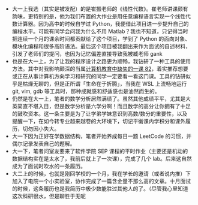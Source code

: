 - 大一上我选（其实是被发配）的是崔振老师的《线性代数》。崔老师讲课颇有韵味，更特别的是，他为我们布置的大作业是用任意编程语言实现一个线性代数计算器。因为高中的时候自学过 Python，我便借此项目进一步提升自己的编程水平。可能有同学会问我为什么不用 Matlab？我也不知道，只记得当时把连续一个月的课余时间都贡献给了这个项目，学到了 Python 的面向对象、模块化编程和很多高阶语法。最后这个项目被我翻出来作为面试的自述材料，引发了老师们的提问，也因为记忆偏差直接导致我被臧老师 gank
- 也是在大一上，为了让我的程序设计之路更为顺畅，我钻研了一种工具的使用方法。其中对我影响颇深的当属[计算机教育中缺失的一课 82](https://missing-semester-cn.github.io/)，着实推荐想要或正在从事计算机方向学习和研究的同学一定要看一看这门课。工具的钻研似乎是枯燥无聊的，但是正所谓「生命在于折腾」，当我在 WSL 上流畅地运行 git, vim, gdb 等工具时，那种成就感和舒适感也是油然而生的。
- 仍然是在大一上，笔者的数学分析居然满绩了。虽然其他成绩平平，尤其是大英简直不堪入目，但是数学分析是六学分啊！而且数学的高分让你拥有了十足的鼓吹资本。这一条主要是为了让学弟学妹意识到高数/数分的重要性，以及提醒一下，在如今转专业越来越卷的大环境下，切记平衡课内学积分和课外履历，切勿因小失大。
- 大一下因为正好在学数据结构，笔者开始养成每日一题 LeetCode 的习惯，并偶尔记录发表自己的题解。
- 大一下，笔者问室友要来了软件学院 SEP 课程的平时作业（主要还是机动的数据结构实在是太水了，我前后就上了一次课），完成了几个 lab。后来这自然成为了面试时吹水的一条履历。
- 大二上的时候，也就是刚回学校的一个月，我在学长的邀请（或者说内推）下加入了电院一个小实验室，协作完成了一篇含金量不那么高的文章。十月面试的时候，这条履历也是我简历中极少数能胜过其他人的了。（尽管我心里知道这次科研很水，但是聊胜于无呢
